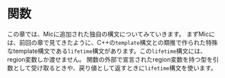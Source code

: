 # 関数
この章では、Micに追加された独自の構文についてみていきます。
まずMicには、前回の章で見てきたように、C++の`template`構文との類推で作られた特殊なtemplate構文である`lifetime`構文があります。この`lifetime`構文には、region変数しか渡せません。
関数の外部で宣言されたregion変数を持つ型を引数として受け取るときや、戻り値として返すときに`lifetime`構文を使います。
